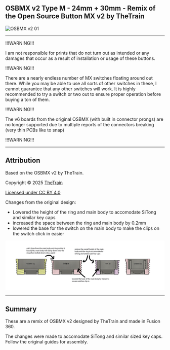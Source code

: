 ## OSBMX v2 Type M - 24mm + 30mm - Remix of the Open Source Button MX v2 by TheTrain
![OSBMX v2 01](Assets/OSBMX_v2_01.png)

---

!!!WARNING!!!

I am not responsible for prints that do not turn out as intended or any damages that occur as a result of installation or usage of these buttons.

!!!WARNING!!!

There are a nearly endless number of MX switches floating around out there.  While you may be able to use all sorts of other switches in these, I cannot guarantee that any other switches will work.  It is highly recommended to try a switch or two out to ensure proper operation before buying a ton of them.


!!!WARNING!!!

The v6 boards from the original OSBMX (with built in connector prongs) are no longer supported due to multiple reports of the connectors breaking (very thin PCBs like to snap)

!!!WARNING!!!


---

## Attribution

Based on the OSBMX v2 by TheTrain.

Copyright © 2025 [TheTrain](http://x.com/thetrain24)<br/>

[Licensed under CC BY 4.0](https://creativecommons.org/licenses/by/4.0/)

Changes from the original design:
  - Lowered the height of the ring and main body to accomodate SiTong and similar key caps
  - increased the space between the ring and main body by 0.2mm
  - lowered the base for the switch on the main body to make the clips on the switch click in easier

![alt text](https://github.com/mavercade/OSBMX-v2-Type-M/blob/main/Assets/OSBMX%20v2%20Type%20M%20changes.png?raw=true "Picture of changes made")

---

## Summary

These are a remix of OSBMX v2 designed by TheTrain and made in Fusion 360.  

The changes were made to accomodate SiTong and similar sized key caps.  Follow the original guides for assembly.
